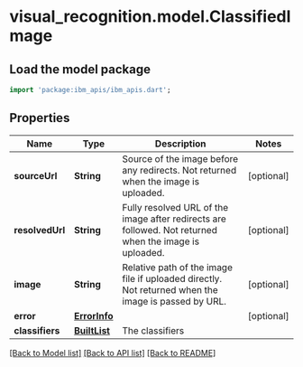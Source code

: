 # visual_recognition.model.ClassifiedImage

## Load the model package
```dart
import 'package:ibm_apis/ibm_apis.dart';
```

## Properties
Name | Type | Description | Notes
------------ | ------------- | ------------- | -------------
**sourceUrl** | **String** | Source of the image before any redirects. Not returned when the image is uploaded. | [optional] 
**resolvedUrl** | **String** | Fully resolved URL of the image after redirects are followed. Not returned when the image is uploaded. | [optional] 
**image** | **String** | Relative path of the image file if uploaded directly. Not returned when the image is passed by URL. | [optional] 
**error** | [**ErrorInfo**](ErrorInfo.md) |  | [optional] 
**classifiers** | [**BuiltList<ClassifierResult>**](ClassifierResult.md) | The classifiers | 

[[Back to Model list]](../../README.md#documentation-for-models) [[Back to API list]](../../README.md#documentation-for-api-endpoints) [[Back to README]](../../README.md)


